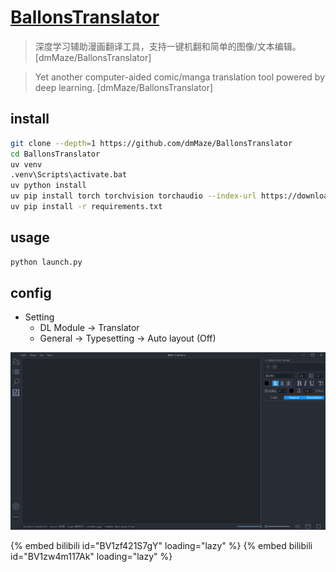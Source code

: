 # [BallonsTranslator](https://github.com/dmMaze/BallonsTranslator)

> 深度学习辅助漫画翻译工具，支持一键机翻和简单的图像/文本编辑。 [dmMaze/BallonsTranslator]

> Yet another computer-aided comic/manga translation tool powered by deep learning. [dmMaze/BallonsTranslator]

## install

```sh
git clone --depth=1 https://github.com/dmMaze/BallonsTranslator
cd BallonsTranslator
uv venv
.venv\Scripts\activate.bat
uv python install 
uv pip install torch torchvision torchaudio --index-url https://download.pytorch.org/whl/cu121
uv pip install -r requirements.txt
```

## usage

```sh
python launch.py
```

## config

- Setting
	- DL Module → Translator
	- General → Typesetting → Auto layout (Off)

![ballonstranslator](/_image/opt/ballonstranslator.png)

{% embed bilibili id="BV1zf421S7gY" loading="lazy" %}
{% embed bilibili id="BV1zw4m117Ak" loading="lazy" %}
